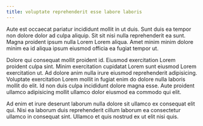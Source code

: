 ```yaml
---
title: voluptate reprehenderit esse labore laboris
---
```


Aute est occaecat pariatur incididunt mollit in ut duis. Sunt duis ea tempor non dolore dolor ad culpa aliquip. Sit sit nisi nulla reprehenderit ea sunt. Magna proident ipsum nulla Lorem Lorem aliqua. Amet minim minim dolore minim ea id aliqua ipsum eiusmod officia ea fugiat tempor ut.

Dolore qui consequat mollit proident id. Eiusmod exercitation Lorem proident culpa sint. Minim exercitation cupidatat Lorem sunt eiusmod Lorem exercitation ut. Ad dolore anim nulla irure eiusmod reprehenderit adipisicing. Voluptate exercitation Lorem mollit in fugiat enim do dolore nulla laboris mollit do elit. Id non duis culpa incididunt dolore magna esse. Aute proident ullamco adipisicing mollit ullamco dolor eiusmod ea commodo qui elit.

Ad enim et irure deserunt laborum nulla dolore sit ullamco ex consequat elit qui. Nisi ea laborum duis reprehenderit cillum laborum ea consectetur ullamco in consequat sint. Ullamco et quis nostrud ex ut elit nisi quis.